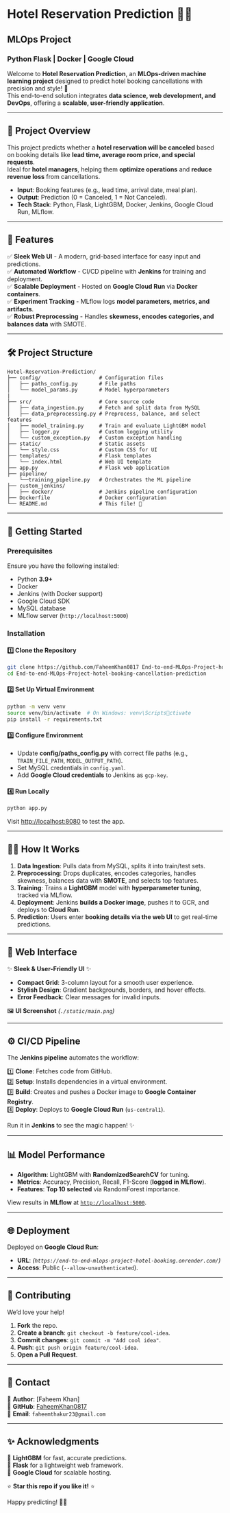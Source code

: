 # Hotel Reservation Prediction 🏨✨

## MLOps Project

### Python Flask | Docker | Google Cloud

Welcome to **Hotel Reservation Prediction**, an **MLOps-driven machine learning project** designed to predict hotel booking cancellations with precision and style! 🚀  
This end-to-end solution integrates **data science, web development, and DevOps**, offering a **scalable, user-friendly application**.

---

## 🎯 Project Overview

This project predicts whether a **hotel reservation will be canceled** based on booking details like **lead time, average room price, and special requests**.  
Ideal for **hotel managers**, helping them **optimize operations** and **reduce revenue loss** from cancellations.

- **Input**: Booking features (e.g., lead time, arrival date, meal plan).
- **Output**: Prediction (0 = Canceled, 1 = Not Canceled).
- **Tech Stack**: Python, Flask, LightGBM, Docker, Jenkins, Google Cloud Run, MLflow.

---

## 🌟 Features

✅ **Sleek Web UI** - A modern, grid-based interface for easy input and predictions.  
✅ **Automated Workflow** - CI/CD pipeline with **Jenkins** for training and deployment.  
✅ **Scalable Deployment** - Hosted on **Google Cloud Run** via **Docker containers**.  
✅ **Experiment Tracking** - MLflow logs **model parameters, metrics, and artifacts**.  
✅ **Robust Preprocessing** - Handles **skewness, encodes categories, and balances data** with SMOTE.  

---

## 🛠️ Project Structure

```
Hotel-Reservation-Prediction/
├── config/                   # Configuration files
│   ├── paths_config.py       # File paths
│   └── model_params.py       # Model hyperparameters
|
├── src/                      # Core source code
│   ├── data_ingestion.py     # Fetch and split data from MySQL
│   ├── data_preprocessing.py # Preprocess, balance, and select features
│   ├── model_training.py     # Train and evaluate LightGBM model
│   ├── logger.py             # Custom logging utility
│   └── custom_exception.py   # Custom exception handling
├── static/                   # Static assets
│   └── style.css             # Custom CSS for UI
├── templates/                # Flask templates
│   └── index.html            # Web UI template
├── app.py                    # Flask web application
├── pipeline/
    └──training_pipeline.py   # Orchestrates the ML pipeline
├── custom_jenkins/
│   ├── docker/               # Jenkins pipeline configuration
├── Dockerfile                # Docker configuration
└── README.md                 # This file! 👋
```

---

## 🚀 Getting Started

### Prerequisites

Ensure you have the following installed:

- Python **3.9+**
- Docker
- Jenkins (with Docker support)
- Google Cloud SDK
- MySQL database
- MLflow server (`http://localhost:5000`)

### Installation

#### 1️⃣ Clone the Repository

```bash
git clone https://github.com/FaheemKhan0817 End-to-end-MLOps-Project-hotel-booking-cancellation-prediction.git
cd End-to-end-MLOps-Project-hotel-booking-cancellation-prediction
```

#### 2️⃣ Set Up Virtual Environment

```bash
python -m venv venv
source venv/bin/activate  # On Windows: venv\Scriptsctivate
pip install -r requirements.txt
```

#### 3️⃣ Configure Environment

- Update **config/paths_config.py** with correct file paths (e.g., `TRAIN_FILE_PATH`, `MODEL_OUTPUT_PATH`).
- Set MySQL credentials in `config.yaml`.
- Add **Google Cloud credentials** to Jenkins as `gcp-key`.

#### 4️⃣ Run Locally

```bash
python app.py
```

Visit [http://localhost:8080](http://localhost:8080) to test the app.

---

## 🏃‍♂️ How It Works

1. **Data Ingestion**: Pulls data from MySQL, splits it into train/test sets.
2. **Preprocessing**: Drops duplicates, encodes categories, handles skewness, balances data with **SMOTE**, and selects top features.
3. **Training**: Trains a **LightGBM** model with **hyperparameter tuning**, tracked via MLflow.
4. **Deployment**: Jenkins **builds a Docker image**, pushes it to GCR, and deploys to **Cloud Run**.
5. **Prediction**: Users enter **booking details via the web UI** to get real-time predictions.

---

## 🎨 Web Interface

✨ **Sleek & User-Friendly UI** ✨

- **Compact Grid**: 3-column layout for a smooth user experience.  
- **Stylish Design**: Gradient backgrounds, borders, and hover effects.  
- **Error Feedback**: Clear messages for invalid inputs.  

🖼 **UI Screenshot** *(`./static/main.png`)*

---

## ⚙️ CI/CD Pipeline

The **Jenkins pipeline** automates the workflow:

1️⃣ **Clone**: Fetches code from GitHub.  
2️⃣ **Setup**: Installs dependencies in a virtual environment.  
3️⃣ **Build**: Creates and pushes a Docker image to **Google Container Registry**.  
4️⃣ **Deploy**: Deploys to **Google Cloud Run** (`us-central1`).  

Run it in **Jenkins** to see the magic happen! ✨

---

## 📊 Model Performance

- **Algorithm**: LightGBM with **RandomizedSearchCV** for tuning.  
- **Metrics**: Accuracy, Precision, Recall, F1-Score (**logged in MLflow**).  
- **Features**: **Top 10 selected** via RandomForest importance.  

View results in **MLflow** at [`http://localhost:5000`](http://localhost:5000).

---

## 🌐 Deployment

Deployed on **Google Cloud Run**:

- **URL**: *(`https://end-to-end-mlops-project-hotel-booking.onrender.com/`)*  
- **Access**: Public (`--allow-unauthenticated`).  

---

## 🤝 Contributing

We’d love your help!

1. **Fork** the repo.  
2. **Create a branch**: `git checkout -b feature/cool-idea`.  
3. **Commit changes**: `git commit -m "Add cool idea"`.  
4. **Push**: `git push origin feature/cool-idea`.  
5. **Open a Pull Request**.  

---

## 📧 Contact

📌 **Author**: [Faheem Khan]  
📌 **GitHub**: [FaheemKhan0817](https://github.com/FaheemKhan0817)  
📌 **Email**: `faheemthakur23@gmail.com`  

---

## ✨ Acknowledgments
 
🔹 **LightGBM** for fast, accurate predictions.  
🔹 **Flask** for a lightweight web framework.  
🔹 **Google Cloud** for scalable hosting.  

⭐ **Star this repo if you like it!** ⭐  

Happy predicting! 🏨💡  
